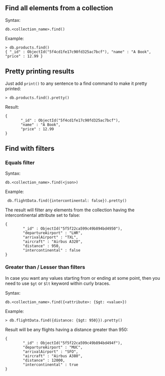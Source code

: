 ## Find all elements from a collection

Syntax:

```mongodb
db.<collection_name>.find()
```

Example:

```mongodb
> db.products.find()
{ "_id" : ObjectId("5f4cd1fe17c90fd325ac7bcf"), "name" : "A Book", "price" : 12.99 }
```

## Pretty printing results

Just add ``print()`` to any sentence to a find command to make it pretty printed:

```mongodb
> db.products.find().pretty()
```

Result:

```mongodb
{
       "_id" : ObjectId("5f4cd1fe17c90fd325ac7bcf"),
       "name" : "A Book",
       "price" : 12.99
}
```

## Find with filters

### Equals filter

Syntax:

```mongodb
db.<collection_name>.find(<json>)
```

Example:

```mongodb
 db.flightData.find({intercontinental: false}).pretty()
```

The result will filter any elements from the collection having the intercontinental attribute set to false:

```mongodb
{
        "_id" : ObjectId("5f5f22ca599c49b894bd4950"),
        "departureAirport" : "LHR",
        "arrivalAirport" : "TXL",
        "aircraft" : "Airbus A320",
        "distance" : 950,
        "intercontinental" : false
}
```

### Greater than / Lesser than filters

In case you want any values starting from or ending at some point, then you need to use ``$gt`` or ``$lt`` keyword within curly braces.

Syntax:

```mongodb
db.<collection_name>.find({<attribute>: {$gt: <value>})
```

Example:

```mongodb
> db.flightData.find({distance: {$gt: 950}}).pretty()
```

Result will be any flights having a distance greater than 950:

```mongodb
{
        "_id" : ObjectId("5f5f22ca599c49b894bd494f"),
        "departureAirport" : "MUC",
        "arrivalAirport" : "SFO",
        "aircraft" : "Airbus A380",
        "distance" : 12000,
        "intercontinental" : true
}
```
